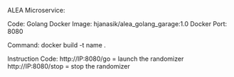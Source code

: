 ALEA Microservice:

  Code: Golang
  Docker Image: hjanasik/alea_golang_garage:1.0
  Docker Port: 8080
  
  Command: docker build -t name .
  
  Instruction Code:
    http://IP:8080/go = launch the randomizer
    http://IP:8080/stop = stop the randomizer
